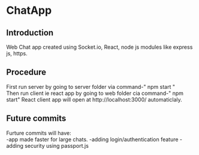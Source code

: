 # ChatApp

## Introduction
Web Chat app created using Socket.io, React, node js modules like express js, https.

## Procedure
First run server by going to server folder via command-" npm start " <br>
Then run client ie react app by going to web folder cia command-" npm start" 
React client app will open at http://localhost:3000/ automaticlaly. 

## Future commits
Furture commits will have: <br>
-app made faster for large chats.
-adding login/authentication feature
-adding security using passport.js
